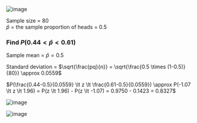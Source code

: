 
![image](https://github.com/user-attachments/assets/6595d8dc-ab44-4e8e-979f-50ac4dec2897)

Sample size = 80  
$\hat{p}$ = the sample proportion of heads = 0.5

### Find $P(0.44 \lt \hat{p} \lt 0.61)$

Sample mean = $\hat{p} = 0.5$  

Standard deviation = $\sqrt{\frac{pq}{n}} = \sqrt{\frac{0.5 \times (1-0.5)}{80}} \approx 0.0559$  

$P(\frac{0.44-0.5}{0.0559} \lt z \lt \frac{0.61-0.5}{0.0559}) \approx P(-1.07 \lt z \lt 1.96) = P(z \lt 1.96) - P(z \lt -1.07) = 0.9750 - 0.1423 = 0.8327$

![image](https://github.com/user-attachments/assets/d9df4b31-78a6-46b4-a20f-a1bb6ac9d0af)

![image](https://github.com/user-attachments/assets/84dd60d7-32f9-4d32-b35d-8b64eda56e51)
